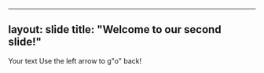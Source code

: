 
---
layout: slide
title: "Welcome to our second slide!"
---
Your text
Use the left arrow to g"o" back!
